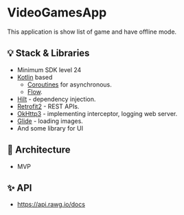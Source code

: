 # VideoGamesApp

This application is show list of game and have offline mode.

## 💡 Stack & Libraries

- Minimum SDK level 24
- [Kotlin](https://kotlinlang.org/) based
    + [Coroutines](https://developer.android.com/kotlin/coroutines) for asynchronous.
    + [Flow](https://developer.android.com/kotlin/flow).
- [Hilt](https://dagger.dev/hilt/) - dependency injection.
- [Retrofit2](https://github.com/square/retrofit) - REST APIs.
- [OkHttp3](https://github.com/square/okhttp) - implementing interceptor, logging web server.
- [Glide](https://github.com/bumptech/glide) - loading images.
- And some library for UI

## 💎 Architecture

- MVP

## ✨ API

- https://api.rawg.io/docs
